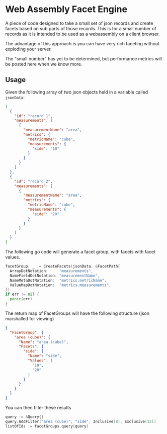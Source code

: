 # Web Assembly Facet Engine

A piece of code designed to take a small set of json records and create facets based on sub parts of those records.
This is for a small number of records as it is intended to be used as a webassembly on a client browser.

The advantage of this approach is you can have very rich faceting without exploding your server.

The "small number" has yet to be determined, but performance metrics will be posted here when we know more.

## Usage

Given the following array of two json objects held in a variable called `jsonData`:

```json
[
  {
    "id": "record 1",
    "measurements": [
      {
        "measurementName": "area",
        "metrics": {
          "metricName": "cube",
          "measurements": {
            "side": "10"
          }
        }
      }
    ]
  },
  {
    "id": "record 2",
    "measurements": [
      {
        "measurementName": "area",
        "metrics": {
          "metricName": "cube",
          "measurements": {
            "side": "20"
          }
        }
      }
    ]
  }
]
```

The following go code will generate a facet group, with facets with facet values.

```go
facetGroup, _ := CreateFacets(jsonData, &FacetPath{
  ArrayDotNotation:     "measurements",
  NameFieldDotNotation: "measurementName",
  NameMetaDotNotation:  "metrics.metricName",
  ValueMapDotNotation:  "metrics.measurements",
})
if err != nil {
  panic(err)
}
```

The return map of FacetGroups will have the following structure (json marshalled for viewing)

```json
{
  "FacetGroup": {
    "area (cube)": {
      "Name": "area (cube)",
      "Facets": {
        "side": {
          "Name": "side",
          "Values": [
            "10",
            "20"
          ]
        }
      }
    }
  }
}
```

You can then filter these results

```go
query := &Query{}
query.AddFilter("area (cube)", "side", Inclusive(8), Exclusive(12))
listOfIds := facetGroups.query(query)
```

